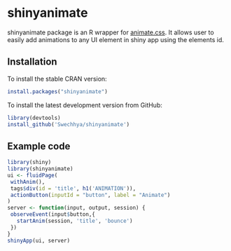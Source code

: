 # shinyanimate
shinyanimate package is an R wrapper for [animate.css](https://daneden.github.io/animate.css/). It allows user to easily add animations to any UI element in shiny app using the elements id.

## Installation
To install the stable CRAN version: 
```r
install.packages("shinyanimate")
```


To install the latest development version from GitHub:
```r
library(devtools)
install_github('Swechhya/shinyanimate')
```

## Example code
```r
library(shiny)
library(shinyanimate)
ui <- fluidPage(
 withAnim(),
 tags$div(id = 'title', h1('ANIMATION')),
 actionButton(inputId = "button", label = "Animate")
)
server <- function(input, output, session) {
 observeEvent(input$button,{
   startAnim(session, 'title', 'bounce')
 })
}
shinyApp(ui, server)
```
